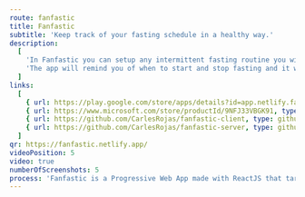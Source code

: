 ```yaml
---
route: fanfastic
title: Fanfastic
subtitle: 'Keep track of your fasting schedule in a healthy way.'
description:
  [
    'In Fanfastic you can setup any intermittent fasting routine you wish. Choose how long you want to fast for and when to start. You can also track your weight and BMI.',
    'The app will remind you of when to start and stop fasting and it will provide an explanation for the different phases of fasting.',
  ]
links:
  [
    { url: https://play.google.com/store/apps/details?id=app.netlify.fanfastic, type: android },
    { url: https://www.microsoft.com/store/productId/9NFJ33VBGK91, type: windows },
    { url: https://github.com/CarlesRojas/fanfastic-client, type: github },
    { url: https://github.com/CarlesRojas/fanfastic-server, type: github },
  ]
qr: https://fanfastic.netlify.app/
videoPosition: 5
video: true
numberOfScreenshots: 5
process: 'Fanfastic is a Progressive Web App made with ReactJS that targets mobile, tablet and desktop devices. It is available through the Google Play Store and in the Microsoft Store. You can also add it to your iPhone by scanning this QR and adding the website to your Home Screen.'
---
```

